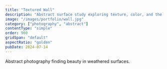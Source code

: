 ```yaml
---
title: "Textured Wall"
description: "Abstract surface study exploring texture, color, and the passage of time."
image: "/images/portfolio/wall.jpg"
category: ["photography", "abstract"]
contentType: "simple"
order: 900
gridSpan: "default"
aspectRatio: "golden"
pubDate: 2024-07-14
---
```


Abstract photography finding beauty in weathered surfaces.
